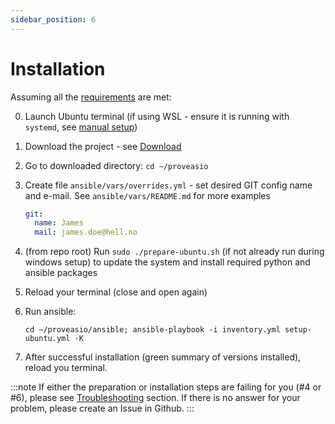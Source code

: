 ```yaml
---
sidebar_position: 6
---
```


# Installation

Assuming all the [requirements](./requirements) are met:

0. Launch Ubuntu terminal (if using WSL - ensure it is running with `systemd`, see [manual setup](./windows/manual))
1. Download the project - see [Download](./download)
2. Go to downloaded directory: `cd ~/proveasio`
3. Create file `ansible/vars/overrides.yml` - set desired GIT config name and e-mail. See `ansible/vars/README.md` for more examples

   ```yaml
   git:
     name: James
     mail: james.doe@hell.no
   ```

4. (from repo root) Run `sudo ./prepare-ubuntu.sh` (if not already run during windows setup) to update the system and install required python and ansible packages
5. Reload your terminal (close and open again)
6. Run ansible:

   ```shell
   cd ~/proveasio/ansible; ansible-playbook -i inventory.yml setup-ubuntu.yml -K
   ```

7. After successful installation (green summary of versions installed), reload you terminal.

:::note
If either the preparation or installation steps are failing for you (#4 or #6), please see [Troubleshooting](./troubleshooting) section. If there is no answer for your problem, please create an Issue in Github.
:::
